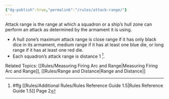 ```yaml
---
{"dg-publish":true,"permalink":"/rules/attack-range/"}
---
```


Attack range is the range at which a squadron or a ship’s hull zone can perform an attack as determined by the armament it is using.

- A hull zone’s maximum attack range is close range if it has only black dice in its armament, medium range if it has at least one blue die, or long range if it has at least one red die.
- Each squadron’s attack range is distance 1 [^1].

Related Topics: [[Rules/Measuring Firing Arc and Range\|Measuring Firing Arc and Range]], [[Rules/Range and Distance\|Range and Distance]]

[^1]: #ffg [[Rules/Additional Rules/Rules Reference Guide 1.5\|Rules Reference Guide 1.5]] Page 2